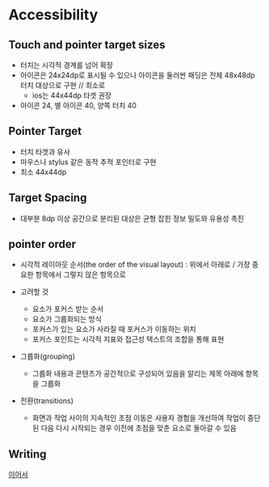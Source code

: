 # Accessibility

## Touch and pointer target sizes

- 터치는 시각적 경계를 넘어 확장
- 아이콘은 24x24dp로 표시될 수 있으나 아이콘을 둘러싼 패딩은 전체 48x48dp 터치 대상으로 구현 // 최소로
  - ios는 44x44dp 타겟 권장
- 아이콘 24, 별 아이콘 40, 양쪽 터치 40

## Pointer Target

- 터치 타겟과 유사
- 마우스나 stylus 같은 동작 추적 포인터로 구현
- 최소 44x44dp

## Target Spacing

- 대부분 8dp 이상 공간으로 분리된 대상은 균형 잡힌 정보 밀도와 유용성 촉진

## pointer order

- 시각적 레이아웃 순서(the order of the visual layout) : 위에서 아래로 / 가장 중요한 항목에서 그렇지 않은 항목으로
- 고려할 것

  - 요소가 포커스 받는 순서
  - 요소가 그룹화되는 방식
  - 포커스가 있는 요소가 사라질 때 포커스가 이동하는 위치
  - 포커스 포인트는 시각적 지표와 접근성 텍스트의 조합을 통해 표현

- 그룹화(grouping)

  - 그룹화 내용과 콘텐츠가 공간적으로 구성되어 있음을 알리는 제목 아래에 항목을 그룹화

- 전환(transitions)
  - 화면과 작업 사이의 지속적인 초점 이동은 사용자 경험을 개선하여 작업이 중단된 다음 다시 시작되는 경우 이전에 초점을 맞춘 요소로 돌아갈 수 있음

## Writing

[이어서](https://m3.material.io/foundations/accessible-design/accessibility-basics)
